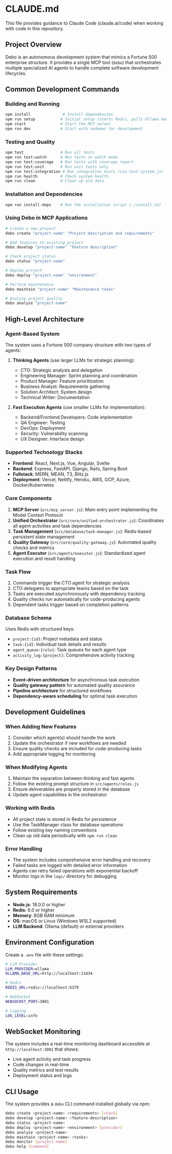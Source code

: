 # CLAUDE.md

This file provides guidance to Claude Code (claude.ai/code) when working with code in this repository.

## Project Overview

Debo is an autonomous development system that mimics a Fortune 500 enterprise structure. It provides a single MCP tool (`debo`) that orchestrates multiple specialized AI agents to handle complete software development lifecycles.

## Common Development Commands

### Building and Running
```bash
npm install              # Install dependencies
npm run setup           # Initial setup (starts Redis, pulls Ollama models, configures system)
npm start               # Start the MCP server
npm run dev             # Start with nodemon for development
```

### Testing and Quality
```bash
npm test                # Run all tests
npm run test:watch      # Run tests in watch mode
npm run test:coverage   # Run tests with coverage report
npm run test:unit       # Run unit tests only
npm run test:integration # Run integration tests (via test-system.js)
npm run health          # Check system health
npm run clean           # Clean up old data
```

### Installation and Dependencies
```bash
npm run install-deps    # Run the installation script (./install.sh)
```

### Using Debo in MCP Applications
```bash
# Create a new project
debo create "project-name" "Project description and requirements"

# Add features to existing project
debo develop "project-name" "Feature description"

# Check project status
debo status "project-name"

# Deploy project
debo deploy "project-name" "environment"

# Perform maintenance
debo maintain "project-name" "Maintenance tasks"

# Analyze project quality
debo analyze "project-name"
```

## High-Level Architecture

### Agent-Based System
The system uses a Fortune 500 company structure with two types of agents:

1. **Thinking Agents** (use larger LLMs for strategic planning):
   - CTO: Strategic analysis and delegation
   - Engineering Manager: Sprint planning and coordination
   - Product Manager: Feature prioritization
   - Business Analyst: Requirements gathering
   - Solution Architect: System design
   - Technical Writer: Documentation

2. **Fast Execution Agents** (use smaller LLMs for implementation):
   - Backend/Frontend Developers: Code implementation
   - QA Engineer: Testing
   - DevOps: Deployment
   - Security: Vulnerability scanning
   - UX Designer: Interface design

### Supported Technology Stacks
- **Frontend**: React, Next.js, Vue, Angular, Svelte
- **Backend**: Express, FastAPI, Django, Rails, Spring Boot
- **Fullstack**: MERN, MEAN, T3, Blitz.js
- **Deployment**: Vercel, Netlify, Heroku, AWS, GCP, Azure, Docker/Kubernetes

### Core Components

1. **MCP Server** (`src/mcp_server.js`): Main entry point implementing the Model Context Protocol
2. **Unified Orchestrator** (`src/core/unified-orchestrator.js`): Coordinates all agent activities and task dependencies
3. **Task Management** (`src/database/task-manager.js`): Redis-based persistent state management
4. **Quality Gateway** (`src/core/quality-gateway.js`): Automated quality checks and metrics
5. **Agent Executor** (`src/agents/executor.js`): Standardized agent execution and result handling

### Task Flow
1. Commands trigger the CTO agent for strategic analysis
2. CTO delegates to appropriate teams based on the task
3. Tasks are executed asynchronously with dependency tracking
4. Quality checks run automatically for code-producing agents
5. Dependent tasks trigger based on completion patterns

### Database Schema
Uses Redis with structured keys:
- `project:{id}`: Project metadata and status
- `task:{id}`: Individual task details and results
- `agent_queue:{role}`: Task queues for each agent type
- `activity_log:{project}`: Comprehensive activity tracking

### Key Design Patterns
- **Event-driven architecture** for asynchronous task execution
- **Quality gateway pattern** for automated quality assurance
- **Pipeline architecture** for structured workflows
- **Dependency-aware scheduling** for optimal task execution

## Development Guidelines

### When Adding New Features
1. Consider which agent(s) should handle the work
2. Update the orchestrator if new workflows are needed
3. Ensure quality checks are included for code-producing tasks
4. Add appropriate logging for monitoring

### When Modifying Agents
1. Maintain the separation between thinking and fast agents
2. Follow the existing prompt structure in `src/agents/roles.js`
3. Ensure deliverables are properly stored in the database
4. Update agent capabilities in the orchestrator

### Working with Redis
- All project state is stored in Redis for persistence
- Use the TaskManager class for database operations
- Follow existing key naming conventions
- Clean up old data periodically with `npm run clean`

### Error Handling
- The system includes comprehensive error handling and recovery
- Failed tasks are logged with detailed error information
- Agents can retry failed operations with exponential backoff
- Monitor logs in the `logs/` directory for debugging

## System Requirements

- **Node.js**: 18.0.0 or higher
- **Redis**: 6.0 or higher
- **Memory**: 8GB RAM minimum
- **OS**: macOS or Linux (Windows WSL2 supported)
- **LLM Backend**: Ollama (default) or external providers

## Environment Configuration

Create a `.env` file with these settings:
```bash
# LLM Provider
LLM_PROVIDER=ollama
OLLAMA_BASE_URL=http://localhost:11434

# Redis
REDIS_URL=redis://localhost:6379

# WebSocket
WEBSOCKET_PORT=3001

# Logging
LOG_LEVEL=info
```

## WebSocket Monitoring

The system includes a real-time monitoring dashboard accessible at `http://localhost:3001` that shows:
- Live agent activity and task progress
- Code changes in real-time
- Quality metrics and test results
- Deployment status and logs

## CLI Usage

The system provides a `debo` CLI command installed globally via npm:
```bash
debo create <project-name> <requirements> [stack]
debo develop <project-name> <feature-description>
debo status <project-name>
debo deploy <project-name> <environment> [provider]
debo analyze <project-name>
debo maintain <project-name> <tasks>
debo monitor [project-name]
debo help [command]
```